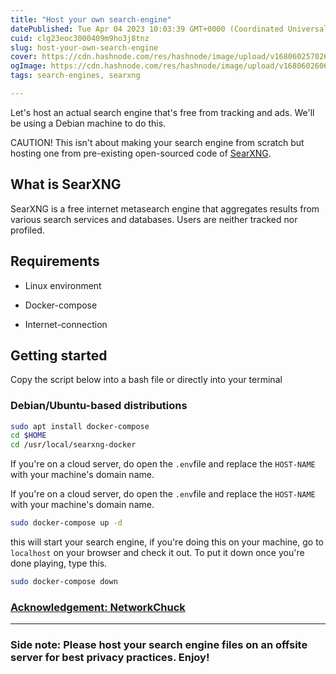 ```yaml
---
title: "Host your own search-engine"
datePublished: Tue Apr 04 2023 10:03:39 GMT+0000 (Coordinated Universal Time)
cuid: clg23eoc3000409m9ho3j8tnz
slug: host-your-own-search-engine
cover: https://cdn.hashnode.com/res/hashnode/image/upload/v1680602570264/431bb8b3-b1a9-4338-b5f5-973757857e50.png
ogImage: https://cdn.hashnode.com/res/hashnode/image/upload/v1680602606266/68c1e8ea-00ce-4696-b61d-3f4af48ed4eb.png
tags: search-engines, searxng

---
```


Let's host an actual search engine that's free from tracking and ads. We'll be using a Debian machine to do this.

CAUTION! This isn't about making your search engine from scratch but hosting one from pre-existing open-sourced code of [SearXNG](https://github.com/searxng/searxng).

## What is SearXNG

SearXNG is a free internet metasearch engine that aggregates results from various search services and databases. Users are neither tracked nor profiled.

## Requirements

* Linux environment
    
* Docker-compose
    
* Internet-connection
    

## Getting started

Copy the script below into a bash file or directly into your terminal

### Debian/Ubuntu-based distributions

```bash
sudo apt install docker-compose 
cd $HOME
cd /usr/local/searxng-docker
```

If you're on a cloud server, do open the `.env`file and replace the `HOST-NAME` with your machine's domain name.

If you're on a cloud server, do open the `.env`file and replace the `HOST-NAME` with your machine's domain name.

```bash
sudo docker-compose up -d
```

this will start your search engine, if you're doing this on your machine, go to `localhost` on your browser and check it out. To put it down once you're done playing, type this.

```bash
sudo docker-compose down
```

### [Acknowledgement: NetworkChuck](https://www.youtube.com/watch?v=ifT6npY39Dw)

---

### Side note: Please host your search engine files on an offsite server for best privacy practices. Enjoy!